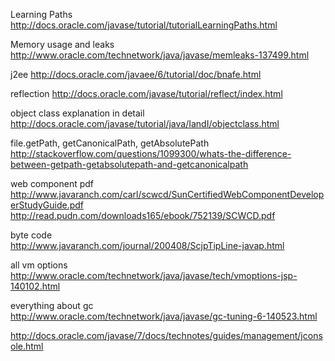 
Learning Paths
http://docs.oracle.com/javase/tutorial/tutorialLearningPaths.html

Memory usage and leaks
http://www.oracle.com/technetwork/java/javase/memleaks-137499.html

j2ee
http://docs.oracle.com/javaee/6/tutorial/doc/bnafe.html

reflection
http://docs.oracle.com/javase/tutorial/reflect/index.html

object class explanation in detail
http://docs.oracle.com/javase/tutorial/java/IandI/objectclass.html

file.getPath, getCanonicalPath, getAbsolutePath
http://stackoverflow.com/questions/1099300/whats-the-difference-between-getpath-getabsolutepath-and-getcanonicalpath


web component pdf 
http://www.javaranch.com/carl/scwcd/SunCertifiedWebComponentDeveloperStudyGuide.pdf 
http://read.pudn.com/downloads165/ebook/752139/SCWCD.pdf 

byte code  
http://www.javaranch.com/journal/200408/ScjpTipLine-javap.html

all vm options  
http://www.oracle.com/technetwork/java/javase/tech/vmoptions-jsp-140102.html

everything about gc  
http://www.oracle.com/technetwork/java/javase/gc-tuning-6-140523.html

http://docs.oracle.com/javase/7/docs/technotes/guides/management/jconsole.html
